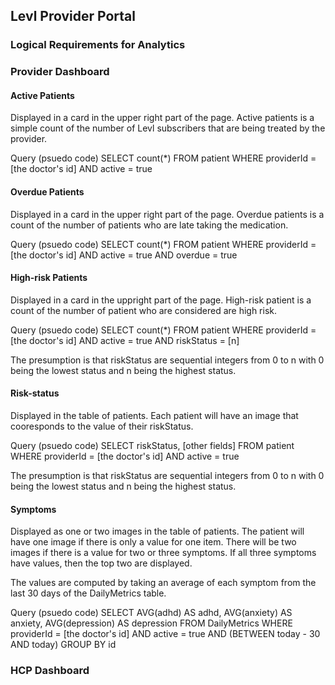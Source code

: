 ## Levl Provider Portal

### Logical Requirements for Analytics

### Provider Dashboard

#### Active Patients
Displayed in a card in the upper right part of the page. Active patients is a simple count of the number of Levl subscribers that are being treated by the provider.

Query (psuedo code)
SELECT count(*)
FROM patient
WHERE providerId = [the doctor's id]
  AND active = true

#### Overdue Patients
Displayed in a card in the upper right part of the page. Overdue patients is a count of the number of patients who are late taking the medication.

Query (psuedo code)
SELECT count(*)
FROM patient
WHERE providerId = [the doctor's id]
  AND active = true
  AND overdue = true

#### High-risk Patients
Displayed in a card in the uppright part of the page. High-risk patient is a count of the number of patient who are considered are high risk.

Query (psuedo code)
SELECT count(*)
FROM patient
WHERE providerId = [the doctor's id]
  AND active = true
  AND riskStatus = [n]

The presumption is that riskStatus are sequential integers from 0 to n with 0 being the lowest status and n being the highest status.

#### Risk-status
Displayed in the table of patients. Each patient will have an image that cooresponds to the value of their riskStatus.

Query (psuedo code)
SELECT riskStatus, [other fields]
FROM patient
WHERE providerId = [the doctor's id]
  AND active = true

The presumption is that riskStatus are sequential integers from 0 to n with 0 being the lowest status and n being the highest status.

#### Symptoms
Displayed as one or two images in the table of patients. The patient will have one image if there is only a value for one item. There will be two images if there is a value for two or three symptoms. If all three symptoms have values, then the top two are displayed.

The values are computed by taking an average of each symptom from the last 30 days of the DailyMetrics table.

Query (psuedo code)
SELECT AVG(adhd) AS adhd, AVG(anxiety) AS anxiety, AVG(depression) AS depression
FROM DailyMetrics
WHERE providerId = [the doctor's id]
  AND active = true
  AND (BETWEEN today - 30 AND today)
GROUP BY id

### HCP Dashboard
